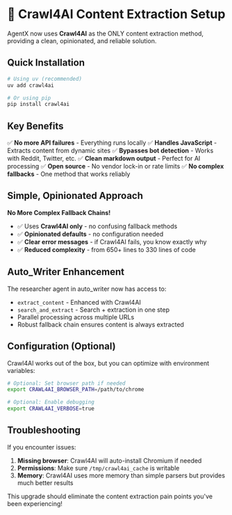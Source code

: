 # 🚀 Crawl4AI Content Extraction Setup

AgentX now uses **Crawl4AI** as the ONLY content extraction method, providing a clean, opinionated, and reliable solution.

## Quick Installation

```bash
# Using uv (recommended)
uv add crawl4ai

# Or using pip
pip install crawl4ai
```

## Key Benefits

✅ **No more API failures** - Everything runs locally
✅ **Handles JavaScript** - Extracts content from dynamic sites
✅ **Bypasses bot detection** - Works with Reddit, Twitter, etc.
✅ **Clean markdown output** - Perfect for AI processing
✅ **Open source** - No vendor lock-in or rate limits
✅ **No complex fallbacks** - One method that works reliably

## Simple, Opinionated Approach

**No More Complex Fallback Chains!**

- ✅ Uses **Crawl4AI only** - no confusing fallback methods
- ✅ **Opinionated defaults** - no configuration needed
- ✅ **Clear error messages** - if Crawl4AI fails, you know exactly why
- ✅ **Reduced complexity** - from 650+ lines to 330 lines of code

## Auto_Writer Enhancement

The researcher agent in auto_writer now has access to:
- `extract_content` - Enhanced with Crawl4AI
- `search_and_extract` - Search + extraction in one step
- Parallel processing across multiple URLs
- Robust fallback chain ensures content is always extracted

## Configuration (Optional)

Crawl4AI works out of the box, but you can optimize with environment variables:

```bash
# Optional: Set browser path if needed
export CRAWL4AI_BROWSER_PATH=/path/to/chrome

# Optional: Enable debugging
export CRAWL4AI_VERBOSE=true
```

## Troubleshooting

If you encounter issues:

1. **Missing browser**: Crawl4AI will auto-install Chromium if needed
2. **Permissions**: Make sure `/tmp/crawl4ai_cache` is writable
3. **Memory**: Crawl4AI uses more memory than simple parsers but provides much better results

This upgrade should eliminate the content extraction pain points you've been experiencing!
